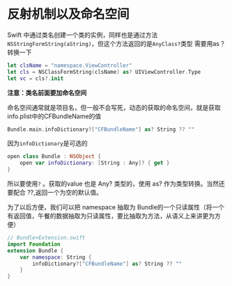 # 反射机制以及命名空间

Swift 中通过类名创建一个类的实例，同样也是通过方法`NSStringFormString(aString)`，但这个方法返回的是`AnyClass?`类型 需要用as？转换一下

```swift
let clsName = "namespace.ViewController"
let cls = NSClassFormString(clsName) as? UIViewController.Type
let vc = cls?.init
```

**注意：类名前面要加命名空间**

命名空间通常就是项目名，但一般不会写死，动态的获取的命名空间，就是获取info.plist中的CFBundleName的值

```swift
Bundle.main.infoDictionary?["CFBundleName"] as? String ?? ""
```

因为`infoDictionary`是可选的

```swift
open class Bundle : NSObject {
	open var infoDictionary: [String : Any]? { get }
}
```

所以要使用`?` 。获取的value 也是 Any? 类型的，使用 as? 作为类型转换。当然还要配合 ??,返回一个为空的默认值。

为了以后方便，我们可以把 namespace 抽取为 Bundle的一个只读属性（将一个有返回值，午餐的数据抽取为只读属性，要比抽取为方法，从语义上来讲更为方便）

```swift
// Bundle+Extension.swift
import Foundation
extension Bundle {
    var namespace: String {
        infoDictionary?["CFBundleName"] as? String ?? ""
    }
}
```

